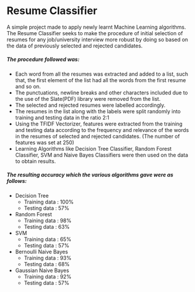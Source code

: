 # Resume Classifier

A simple project made to apply newly learnt Machine Learning algorithms. The Resume Classifier seeks to make the procedure of initial selection of resumes for any job/university interview more robust by doing so based on the data of previously selected and rejected candidates.

##### The procedure followed was:

* Each word from all the resumes was extracted and added to a list, such that, the first element of the list had all the words from the first resume and so on.
* The punctuations, newline breaks and other characters included due to the use of the Slate(PDF) library were removed from the list.
* The selected and rejected resumes were labelled accordingly.
* The resumes in the list along with the labels were split randomly into training and testing data in the ratio 2:1
* Using the TFIDF Vectorizer, features were extracted from the training and testing data according to the frequency and relevance of the words in the resumes of selected and rejected candidates. (The number of features was set at 250)
* Learning Algorithms like Decision Tree Classifier, Random Forest Classifier, SVM and Naive Bayes Classifiers were then used on the data to obtain results.

##### The resulting accuracy which the various algorithms gave were as follows:
* Decision Tree
	* Training data : 100%
	* Testing data : 57%
* Random Forest
	* Training data : 98%
	* Testing data : 63%
* SVM
	* Training data : 65%
	* Testing data : 57%
* Bernoulli Naive Bayes
	* Training data : 93%
	* Testing data : 68%
* Gaussian Naive Bayes
	* Training data : 92%
	* Testing data : 57%